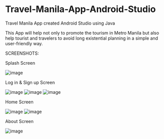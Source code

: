 # Travel-Manila-App-Android-Studio
Travel Manila App created Android Studio using Java

This App will help not only to promote the tourism in Metro Manila but also help tourist and travelers to avoid long existential planning in a simple and user-friendly way.


SCREENSHOTS:

Splash Screen

![image](https://user-images.githubusercontent.com/100855236/220238353-88cfbde7-02cd-4633-acee-4a82f732e5d8.png)

Log in & Sign up Screen

![image](https://user-images.githubusercontent.com/100855236/220239851-363cefb2-1ce5-4ae2-b802-35654a04d81c.png)
![image](https://user-images.githubusercontent.com/100855236/220239919-3de169f5-4a6d-4eab-9d09-dbe522fbae7e.png)
![image](https://user-images.githubusercontent.com/100855236/220239966-dd9e9758-fffb-4868-8e54-57e30225d2d7.png)

Home Screen

![image](https://user-images.githubusercontent.com/100855236/220239455-fb3bc6bd-ee3a-4d74-b864-45ef84cc1848.png)
![image](https://user-images.githubusercontent.com/100855236/220239486-24e17bc8-4c8a-41ee-8d30-0d9bf704b400.png)

About Screen

![image](https://user-images.githubusercontent.com/100855236/220239706-f7d11e77-51fa-4e05-996c-2b05c22db56b.png)




